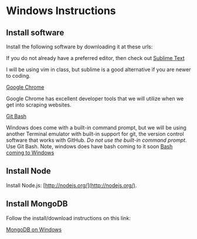 Windows Instructions
====

## Install software

Install the following software by downloading it at these urls:

If you do not already have a preferred editor, then check out [Sublime Text](http://www.sublimetext.com/)

I will be using vim in class, but sublime is a good alternative if you are newer
to coding.

[Google Chrome](https://www.google.com/intl/en-US/chrome/browser/)

Google Chrome has excellent developer tools that we will utilize when we get
into scraping websites.

[Git Bash](http://msysgit.github.io/)

Windows does come with a built-in command prompt, but we will be using another Terminal emulator with built-in support for git, the version control software that works with GitHub. *Do not use the built-in command prompt*. Use Git Bash. Note, windows does have bash coming to it soon [Bash coming to Windows](http://techcrunch.com/2016/03/30/be-very-afraid-hell-has-frozen-over-bash-is-coming-to-windows-10/)

## Install Node

Install Node.js: [http://nodejs.org/](http://nodejs.org/).

## Install MongoDB

Follow the install/download instructions on this link:

[MongoDB on Windows](https://docs.mongodb.com/manual/tutorial/install-mongodb-on-windows/)
